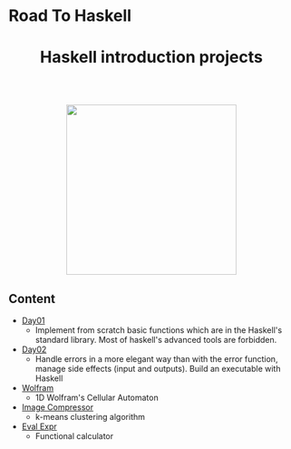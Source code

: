 # Road To Haskell
<h1 align="center">Haskell introduction projects</h1>
<br/><br/>
<p align="center">
<img src="http://cdn.usefulstuff.io/2016/03/haskell-logo.jpg" width="300">
</p>

## Content
- [Day01](./01-day1)
    - Implement from scratch basic functions which are in the Haskell's standard library.
    Most of haskell's advanced tools are forbidden.
- [Day02](./02-day2)
    - Handle errors in a more elegant way than with the error function, manage side effects (input and outputs).
    Build an executable with Haskell
- [Wolfram](./03-wolfram)
    - 1D Wolfram's Cellular Automaton
- [Image Compressor](./04-image_compressor)
    - k-means clustering algorithm
- [Eval Expr](./05-funEvalExpr)
    - Functional calculator
